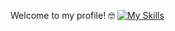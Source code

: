 
Welcome to my profile! 🤓
[![My Skills](https://skills.thijs.gg/icons?i=js,html,css,bootstrap)](https://skills.thijs.gg)

<!---
IzadoraMorais/IzadoraMorais is a ✨ special ✨ repository because its `README.md` (this file) appears on your GitHub profile.
You can click the Preview link to take a look at your changes.
--->
